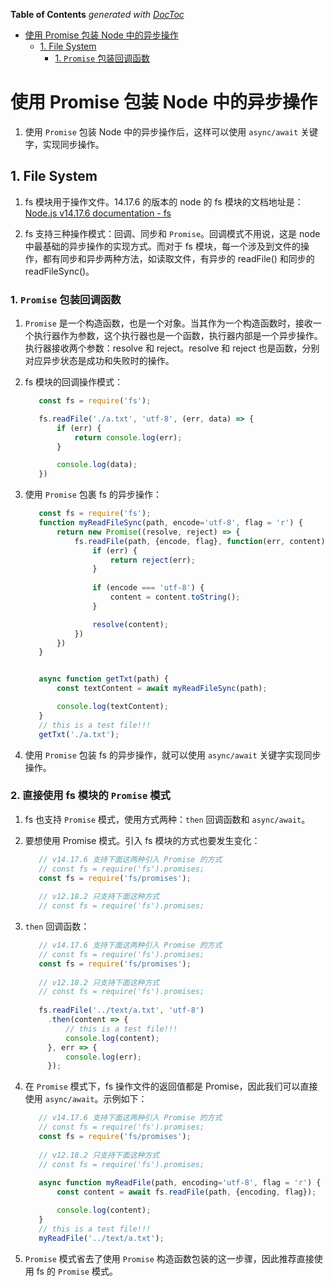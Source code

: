 <!-- START doctoc generated TOC please keep comment here to allow auto update -->
<!-- DON'T EDIT THIS SECTION, INSTEAD RE-RUN doctoc TO UPDATE -->
**Table of Contents**  *generated with [DocToc](https://github.com/thlorenz/doctoc)*

- [使用 Promise 包装 Node 中的异步操作](#%E4%BD%BF%E7%94%A8-promise-%E5%8C%85%E8%A3%85-node-%E4%B8%AD%E7%9A%84%E5%BC%82%E6%AD%A5%E6%93%8D%E4%BD%9C)
  - [1. File System](#1-file-system)
    - [1. `Promise` 包装回调函数](#1-promise-%E5%8C%85%E8%A3%85%E5%9B%9E%E8%B0%83%E5%87%BD%E6%95%B0)

<!-- END doctoc generated TOC please keep comment here to allow auto update -->

# 使用 Promise 包装 Node 中的异步操作

1. 使用 `Promise` 包装 Node 中的异步操作后，这样可以使用 `async/await` 关键字，实现同步操作。

## 1. File System

1. fs 模块用于操作文件。14.17.6 的版本的 node 的 fs 模块的文档地址是：[Node.js v14.17.6 documentation - fs](https://nodejs.org/dist/latest-v14.x/docs/api/fs.html)

2. fs 支持三种操作模式：回调、同步和 `Promise`。回调模式不用说，这是 node 中最基础的异步操作的实现方式。而对于 fs 模块，每一个涉及到文件的操作，都有同步和异步两种方法，如读取文件，有异步的 readFile() 和同步的 readFileSync()。

### 1. `Promise` 包装回调函数

1. `Promise` 是一个构造函数，也是一个对象。当其作为一个构造函数时，接收一个执行器作为参数，这个执行器也是一个函数，执行器内部是一个异步操作。执行器接收两个参数：resolve 和 reject。resolve 和 reject 也是函数，分别对应异步状态是成功和失败时的操作。

2. fs 模块的回调操作模式：
   ```js
      const fs = require('fs');

      fs.readFile('./a.txt', 'utf-8', (err, data) => {
          if (err) {
              return console.log(err);
          }

          console.log(data);
      })
   ```
3. 使用 `Promise` 包裹 fs 的异步操作：
   ```js
      const fs = require('fs');
      function myReadFileSync(path, encode='utf-8', flag = 'r') {
          return new Promise((resolve, reject) => {
              fs.readFile(path, {encode, flag}, function(err, content) {
                  if (err) {
                      return reject(err);
                  }
                  
                  if (encode === 'utf-8') {
                      content = content.toString();
                  }

                  resolve(content);
              })
          })
      }


      async function getTxt(path) {
          const textContent = await myReadFileSync(path);

          console.log(textContent);
      }
      // this is a test file!!! 
      getTxt('./a.txt');
   
   ```
4. 使用 `Promise` 包装 fs 的异步操作，就可以使用 `async/await` 关键字实现同步操作。

### 2. 直接使用 fs 模块的 `Promise` 模式

1. fs 也支持 `Promise` 模式，使用方式两种：`then` 回调函数和  `async/await`。

2. 要想使用 Promise 模式。引入 fs 模块的方式也要发生变化：
   ```js
      // v14.17.6 支持下面这两种引入 Promise 的方式
      // const fs = require('fs').promises;
      const fs = require('fs/promises');
      
      // v12.18.2 只支持下面这种方式
      // const fs = require('fs').promises; 
   ```
2. `then` 回调函数：
   ```js
      // v14.17.6 支持下面这两种引入 Promise 的方式
      // const fs = require('fs').promises;
      const fs = require('fs/promises');
      
      // v12.18.2 只支持下面这种方式
      // const fs = require('fs').promises;
      
      fs.readFile('../text/a.txt', 'utf-8')
        .then(content => {
            // this is a test file!!!
            console.log(content);
        }, err => {
            console.log(err);
        });
   ```

3. 在 `Promise` 模式下，fs 操作文件的返回值都是 Promise，因此我们可以直接使用 `async/await`。示例如下：
   ```js
      // v14.17.6 支持下面这两种引入 Promise 的方式
      // const fs = require('fs').promises;
      const fs = require('fs/promises');
      
      // v12.18.2 只支持下面这种方式
      // const fs = require('fs').promises;
      
      async function myReadFile(path, encoding='utf-8', flag = 'r') {
          const content = await fs.readFile(path, {encoding, flag});

          console.log(content);
      }
      // this is a test file!!!
      myReadFile('../text/a.txt');
   ```
4. `Promise` 模式省去了使用 `Promise` 构造函数包装的这一步骤，因此推荐直接使用 fs 的 `Promise` 模式。